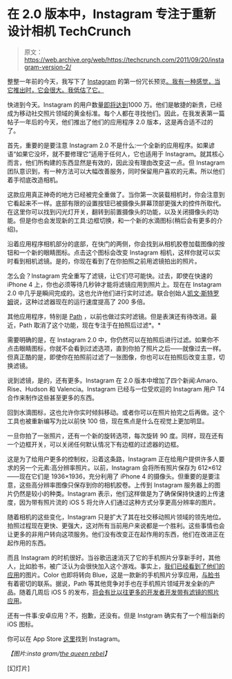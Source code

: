 # 在 2.0 版本中，Instagram 专注于重新设计相机 TechCrunch

> 原文：<https://web.archive.org/web/https://techcrunch.com/2011/09/20/instagram-version-2/>

整整一年前的今天，我写下了 [Instagram](https://web.archive.org/web/20230203072136/http://instagram.com/) 的第一份冗长预览[。我有一种感觉，当它推出时，它会很大。我低估了它。](https://web.archive.org/web/20230203072136/https://techcrunch.com/2010/09/20/instagram/)

快进到今天。Instagram 的用户数量[即将达到](https://web.archive.org/web/20230203072136/https://techcrunch.com/2011/09/13/instagram-and-intuit-founders-discuss-lean-startups-pivots-and-what-makes-a-product-successful/)1000 万。他们是敏捷的新贵，已经成为移动社交照片领域的黄金标准。每个人都在寻找他们。因此，在我发表第一篇帖子一年后的今天，他们推出了他们的应用程序 2.0 版本，这是再合适不过的了。

首先，重要的是要注意 Instagram 2.0 不是什么:一个全新的应用程序。如果谚语“如果它没坏，就不要修理它”适用于任何人，它也适用于 Instagram。就其核心而言，他们所构建的东西显然是有效的，因此没有理由改变这一点。但 Instagram 团队意识到，有一种方法可以大幅改善服务，同时保留用户喜欢的元素。所以他们着手彻底改造相机。

这款应用真正神奇的地方已经被完全重做了。当你第一次装载相机时，你会注意到它看起来不一样。底部有限的设置按钮已被摄像头屏幕顶部更强大的控件所取代。在这里你可以找到闪光灯开关，翻转到前置摄像头的功能，以及关闭摄像头的功能。但是你也会发现新的工具:边框切换，和一个新的水滴图标(稍后会有更多的介绍)。

沿着应用程序相机部分的底部，在快门的两侧，你会找到从相机胶卷加载图像的按钮和一个新的眼睛图标。点击这个图标会改变 Instagram 相机，这样你就可以实时看到相机滤镜。是的，你现在看到了在你拍照之前用滤镜拍出的照片。

怎么会？Instagram 完全重写了滤镜，让它们尽可能快。过去，即使在快速的 iPhone 4 上，你也必须等待几秒钟才能将滤镜应用到照片上。现在在 Instagram 2.0 中几乎是瞬间完成的。这也允许他们进行实时过滤。联合创始人[凯文·斯特罗姆](https://web.archive.org/web/20230203072136/http://www.crunchbase.com/person/kevin-systrom)说，这种过滤器现在的运行速度提高了 200 多倍。

其他应用程序，特别是 [Path](https://web.archive.org/web/20230203072136/http://path.com/) ，以前也做过实时滤镜。但是表演还有待改进。最近，Path 取消了这个功能，现在专注于在拍照后过滤*。*

需要明确的是，在 Instagram 2.0 中，你仍然可以在拍照后进行过滤。如果你不点击眼睛图标，你就不会看到过滤选项，直到你拍了照片之后——就像过去一样。但真正酷的是，即使你在拍照前过滤了一张图像，你也可以在拍照后改变主意，切换滤镜。

说到滤镜，是的，还有更多。Instagram 在 2.0 版本中增加了四个新闻:Amaro、Rise、Hudson 和 Valencia。Instagram 已经与一位受欢迎的 Instagram 用户 T4 合作来制作这些甚至更多的东西。

回到水滴图标，这也允许你实时倾斜移动。或者你可以在照片拍完之后再做。这个工具也被重新编写为比以前快 100 倍，现在焦点是什么在视觉上更加明显。

一旦你拍了一张照片，还有一个新的旋转选项，每次旋转 90 度。同样，现在还有一个边框开关，可以关闭任何默认情况下有边框的过滤器的边框。

这是为了给用户更多的控制权，沿着这条路，Instagram 正在给用户提供许多人要求的另一个元素:高分辨率照片。以前，Instagram 会将所有照片保存为 612×612——现在它们是 1936×1936，充分利用了 iPhone 4 的摄像头。但重要的是要注意，这些高分辨率图像只保存到你的相机胶卷。上传到 Instagram 服务器上的图片仍然是较小的种类。Instagram 表示，他们这样做是为了确保保持快速的上传速度，因为带有照片流的 iOS 5 将允许人们通过这种方式分享更高分辨率的图片。

随着相机的这些变化，Instagram 只是扩大了其在社交移动照片领域的领先地位。拍照过程现在更快、更强大，这对所有当前用户来说都是一个胜利。这些事情也会让更多的非用户转向这项服务。他们没有改变正在起作用的东西，他们在改进正在起作用的东西。

而且 Instagram 的时机很好。当谷歌迅速消灭了它的手机照片分享新手时，其他人，比如脸书，被广泛认为会很快加入这个游戏。事实上，[我们已经看到了他们的应用](https://web.archive.org/web/20230203072136/https://techcrunch.com/2011/06/15/facebook-photo-sharing-app/)的图片。Color 也即将转向 Blue，这是一款新的手机照片分享应用，[与脸书](https://web.archive.org/web/20230203072136/https://techcrunch.com/2011/06/15/facebook-photo-sharing-app/)有着密切的联系。据说，Path 等其他竞争对手也在手机照片领域开发全新的产品。随着几周后 iOS 5 的发布，[将会有比以往更多的开发者开发带有滤镜的照片应用](https://web.archive.org/web/20230203072136/https://techcrunch.com/2011/08/08/filter-this/)。

还有一件事:安卓应用？不，抱歉，还没有。但是 Instgram 确实有了一个相当新的 iOS 图标。

你可以在 App Store [这里](https://web.archive.org/web/20230203072136/http://itunes.apple.com/us/app/instagram/id389801252?mt=8)找到 Instagram。

*【图片:insta gram/[the queen rebel](https://web.archive.org/web/20230203072136/http://instagr.am/p/NlMX2)】*

[幻灯片]
